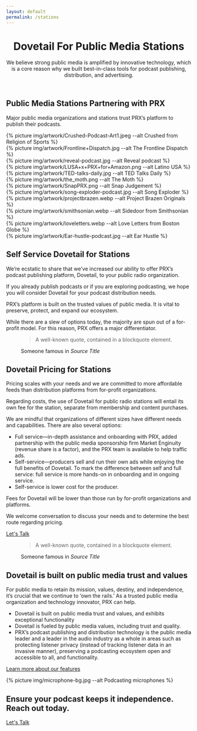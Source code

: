 ```yaml
---
layout: default
permalink: /stations
---
```

<header class="post-header bg-black-diagonal text-white lede hero px-4 pb-4 m-0">
  <div class="hero-content container col-xxl-8">
    <div class="hero-content-inner">
      <h1 class="display-5 post-title p-name" itemprop="name headline">Dovetail For Public Media Stations</h1>
      <p class="lead fs-3">We believe strong public media is amplified by innovative technology, which is a core reason why we built best-in-class tools for podcast publishing, distribution, and advertising.</p>
    </div>
  </div>
</header>

<section class="bg-darkblue text-white px-4 py-5" id="icon-grid">
  <div class="container col-xxl-8">
    <h2 class="mb-4 display-6 fw-bold">Public Media Stations Partnering with PRX</h2>
    <p class="mb-4">Major public media organizations and stations trust PRX’s platform to publish their podcasts.</p>
    <div class="row g-3 thumbnail-gallery">
      <div class="col d-flex align-items-center justify-content-center">
        {% picture img/artwork/Crushed-Podcast-Art1.jpeg --alt Crushed from Religion of Sports %}
      </div>
      <div class="col d-flex align-items-center justify-content-center">
        {% picture img/artwork/Frontline+Dispatch.jpg --alt The Frontline Dispatch %}
      </div>
      <div class="col d-flex align-items-center justify-content-center">
        {% picture img/artwork/reveal-podcast.jpg --alt Reveal podcast %}
      </div>
      <div class="col d-flex align-items-center justify-content-center">
        {% picture img/artwork/LUSA+x+PRX+for+Amazon.png --alt Latino USA %}
      </div>
      <div class="col d-flex align-items-center justify-content-center">
        {% picture img/artwork/TED-talks-daily.jpg --alt TED Talks Daily %}
      </div>
      <div class="col d-flex align-items-center justify-content-center">
        {% picture img/artwork/the_moth.png --alt The Moth %}
      </div>
      <div class="col d-flex align-items-center justify-content-center">
        {% picture img/artwork/SnapPRX.png --alt Snap Judgement %}
      </div>
      <div class="col d-flex align-items-center justify-content-center">
        {% picture img/artwork/song-exploder-podcast.jpg --alt Song Exploder %}
      </div>
      <div class="col d-flex align-items-center justify-content-center">
        {% picture img/artwork/projectbrazen.webp --alt Project Brazen Originals %}
      </div>
      <div class="col d-flex align-items-center justify-content-center">
        {% picture img/artwork/smithsonian.webp --alt Sidedoor from Smithsonian %}
      </div>
      <div class="col d-flex align-items-center justify-content-center">
        {% picture img/artwork/loveletters.webp --alt Love Letters from Boston Globe %}
      </div>
      <div class="col d-flex align-items-center justify-content-center">
        {% picture img/artwork/Ear-hustle-podcast.jpg --alt Ear Hustle %}
      </div>
    </div>
  </div>
</section>

<section class="bg-boxes p-4">
  <div class="container col-xxl-8">
    <h2 class="display-6">Self Service Dovetail for Stations</h2>
    <p class="lead">We’re ecstatic to share that we’ve increased our ability to offer PRX’s podcast publishing platform, Dovetail, to your public radio organization.</p>
    <p>If you already publish podcasts or if you are exploring podcasting, we hope you will consider Dovetail for your podcast distribution needs.</p>
    <p>PRX’s platform is built on the trusted values of public media. It is vital to preserve, protect, and expand our ecosystem.</p>
    <p>While there are a slew of options today, the majority are spun out of a for-profit model. For this reason, PRX offers a major differentiator.</p>
  </div>
</section>
<section class="bg-darkblue text-white px-4 py-5">
  <div class="container col-xxl-8">
    <figure class="text-right">
      <blockquote class="blockquote">
        <p class="display-6">A well-known quote, contained in a blockquote element.</p>
      </blockquote>
      <figcaption class="blockquote-footer">
        Someone famous in <cite title="Source Title">Source Title</cite>
      </figcaption>
    </figure>
  </div>
</section>
<section class="bg-polka p-4">
  <div class="container col-xxl-8">
    <h2 class="display-6">Dovetail Pricing for Stations</h2>
    <p class="lead">Pricing scales with your needs and we are committed to more affordable feeds than distribution platforms from for-profit organizations.</p>
    <p>Regarding costs, the use of Dovetail for public radio stations will entail its own fee for the station, separate from membership and content purchases.</p>
    <p>We are mindful that organizations of different sizes have different needs and capabilities. There are also several options:</p>
    <ul>
      <li>Full service––in-depth assistance and onboarding with PRX, added partnership with the public media sponsorship firm Market Enginuity (revenue share is a factor), and the PRX team is available to help traffic ads.</li>
      <li>Self-service—producers sell and run their own ads while enjoying the full benefits of Dovetail. To mark the difference between self and full service: full service is more hands-on in onboarding and in ongoing service.</li>
      <li>Self-service is lower cost for the producer.</li>
    </ul>
    <p>Fees for Dovetail will be lower than those run by for-profit organizations and platforms.</p>
    <p>We welcome conversation to discuss your needs and to determine the best route regarding pricing.</p>
    <p class="text-center mt-4 mb-0"><a href="/contact" type="button" class="btn btn-primary px-4 gap-3">Let's Talk</a></p>
  </div>
</section>
<section class="bg-darkblue text-white px-4 py-5">
  <div class="container col-xxl-8">
    <figure class="text-right">
      <blockquote class="blockquote">
        <p class="display-6">A well-known quote, contained in a blockquote element.</p>
      </blockquote>
      <figcaption class="blockquote-footer">
        Someone famous in <cite title="Source Title">Source Title</cite>
      </figcaption>
    </figure>
  </div>
</section>
<section class="bg-wavy p-4">
  <div class="container col-xxl-8">
    <h2 class="display-6">Dovetail is built on public media trust and values</h2>
    <p class="lead">For public media to retain its mission, values, destiny, and independence, it’s crucial that we continue to ‘own the rails.’ As a trusted public media organization and technology innovator, PRX can help.</p>
    <ul>
      <li>Dovetail is built on public media trust and values, and exhibits exceptional functionality</li>
      <li>Dovetail is fueled by public media values, including trust and quality.</li>
      <li>PRX’s podcast publishing and distribution technology is the public media leader and a leader in the audio industry as a whole in areas such as protecting listener privacy (instead of tracking listener data in an invasive manner), preserving a podcasting ecosystem open and accessible to all, and functionality.</li>
    </ul>
    <p class="text-center mt-4 mb-0"><a href="/contact" type="button" class="btn btn-primary px-4 gap-3">Learn more about our features</a></p>
  </div>
</section>
<aside class="text-white hero px-4 m-0 half-x-mark">
  <div class="hero-image">
    <div>{% picture img/microphone-bg.jpg --alt Podcasting microphones %}</div>
  </div>
  <div class="hero-content container col-xxl-8 text-center">
    <div class="hero-content-inner">
      <h2 class="display-6 fw-bold mb-3">Ensure your podcast keeps it independence.<br>Reach out today.</h2>
      <p class="text-center"><a href="/contact" type="button" class="btn btn-primary px-4 gap-3">Let's Talk</a></p>
    </div>
  </div>
</aside>
